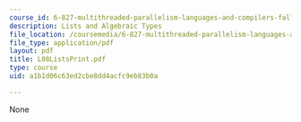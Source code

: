 ```yaml
---
course_id: 6-827-multithreaded-parallelism-languages-and-compilers-fall-2002
description: Lists and Algebraic Types
file_location: /coursemedia/6-827-multithreaded-parallelism-languages-and-compilers-fall-2002/a1b1d06c63ed2cbe8dd4acfc9eb83b0a_L08ListsPrint.pdf
file_type: application/pdf
layout: pdf
title: L08ListsPrint.pdf
type: course
uid: a1b1d06c63ed2cbe8dd4acfc9eb83b0a

---
```

None